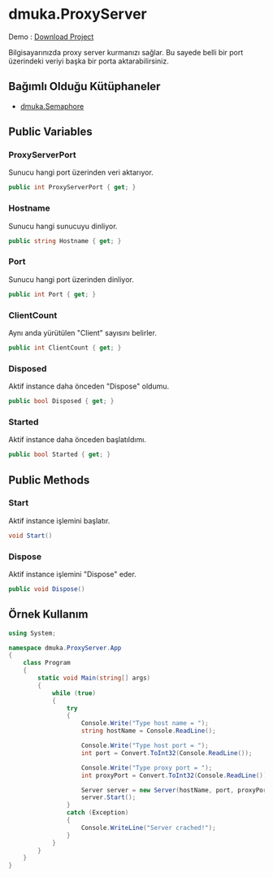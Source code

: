 # dmuka.ProxyServer

Demo : [Download Project](https://github.com/muhammet-kandemir-95/dmuka.ProxyServer/archive/master.zip)

 Bilgisayarınızda proxy server kurmanızı sağlar. Bu sayede belli bir port üzerindeki veriyi başka bir porta aktarabilirsiniz.

## Bağımlı Olduğu Kütüphaneler
* [dmuka.Semaphore](https://github.com/muhammet-kandemir-95/dmuka.Semaphore)

## Public Variables

### ProxyServerPort
 Sunucu hangi port üzerinden veri aktarıyor.
```csharp
public int ProxyServerPort { get; }
```

### Hostname
 Sunucu hangi sunucuyu dinliyor.
```csharp
public string Hostname { get; }
```

### Port
 Sunucu hangi port üzerinden dinliyor.
```csharp
public int Port { get; }
```

### ClientCount
 Aynı anda yürütülen "Client" sayısını belirler.
```csharp
public int ClientCount { get; }
```

### Disposed
 Aktif instance daha önceden "Dispose" oldumu.
```csharp
public bool Disposed { get; }
```

### Started
 Aktif instance daha önceden başlatıldımı.
```csharp
public bool Started { get; }
```

## Public Methods

### Start
 Aktif instance işlemini başlatır.
```csharp
void Start()
```

### Dispose
 Aktif instance işlemini "Dispose" eder.
```csharp
public void Dispose()
```

## Örnek Kullanım

```csharp
using System;

namespace dmuka.ProxyServer.App
{
    class Program
    {
        static void Main(string[] args)
        {
            while (true)
            {
                try
                {
                    Console.Write("Type host name = ");
                    string hostName = Console.ReadLine();

                    Console.Write("Type host port = ");
                    int port = Convert.ToInt32(Console.ReadLine());

                    Console.Write("Type proxy port = ");
                    int proxyPort = Convert.ToInt32(Console.ReadLine());

                    Server server = new Server(hostName, port, proxyPort, coreCount: 100);
                    server.Start();
                }
                catch (Exception)
                {
                    Console.WriteLine("Server crached!");
                }
            }
        }
    }
}
```
